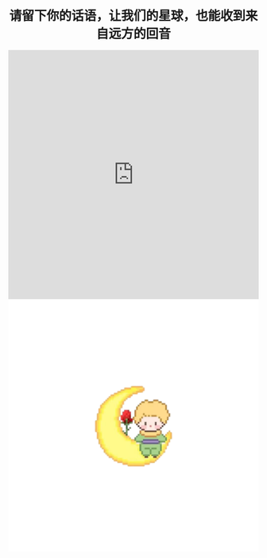 <h1 style="text-align:center;font-weight:bold;font-size:25px">请留下你的话语，让我们的星球，也能收到来自远方的回音</h1>
<div class="giscus"></div>

<script src="https://giscus.app/client.js"
    data-repo="alibabahappyman/OneDocusComment"
    data-repo-id="R_kgDOPwTkUQ"
    data-category="General"
    data-category-id="DIC_kwDOPwTkUc4Cvd32"
    data-mapping="pathname"
    data-strict="0"
    data-reactions-enabled="1"
    data-emit-metadata="0"
    data-input-position="bottom"
    data-theme="noborder_light"
    data-lang="zh-CN"
    data-loading="lazy"
    data-title="网站留言" 
    crossorigin="anonymous"
    async>
</script>

<iframe src="https://dinosaur.game/zh/dinosaur-game" width="100%" height="500" frameborder="0"></iframe>
<div class="mascot">
    <img src="../images/littleprince10.png">
</div>
